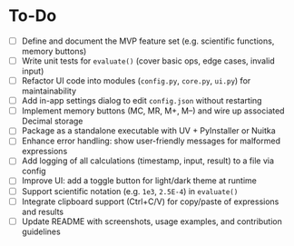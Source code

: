 # To-Do

- [ ] Define and document the MVP feature set (e.g. scientific functions, memory buttons)
- [ ] Write unit tests for `evaluate()` (cover basic ops, edge cases, invalid input)
- [ ] Refactor UI code into modules (`config.py`, `core.py`, `ui.py`) for maintainability
- [ ] Add in-app settings dialog to edit `config.json` without restarting
- [ ] Implement memory buttons (MC, MR, M+, M–) and wire up associated Decimal storage
- [ ] Package as a standalone executable with UV + PyInstaller or Nuitka
- [ ] Enhance error handling: show user-friendly messages for malformed expressions
- [ ] Add logging of all calculations (timestamp, input, result) to a file via config
- [ ] Improve UI: add a toggle button for light/dark theme at runtime
- [ ] Support scientific notation (e.g. `1e3`, `2.5E-4`) in `evaluate()`
- [ ] Integrate clipboard support (Ctrl+C/V) for copy/paste of expressions and results
- [ ] Update README with screenshots, usage examples, and contribution guidelines
